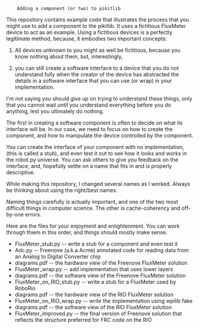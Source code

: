 
        Adding a component (or two) to pikitlib


This repository contains example code that illustrates the
process that you might use to add a component to the pikitlib.
It uses a fictitious FluxMeter device to act as an example.
Using a fictitious devices is a perfectly legitimate method,
because, it embodies two important concepts:

1.  All devices unknown to you might as well be fictitious,
because you know nothing about them, but, interestingly,

2.  you can still create a software interface to a device that you
do not understand fully when the creator of the device has abstracted
the details in a software interface that you can use (or wrap)
in your implementation.

I'm not saying you should give up on trying to understand these
things, only that you cannot wait until you understand everything
before you do anything, lest you ultimately do nothing.

The first in creating a software component is often to decide on what its interface will be.   In our case, we need
to focus on how to create the component, and how to manipulate the
device controlled by the component.

You can create the interface of your component with no implementation,
(this is called a stub), and even test it out to see how it looks
and works in the robot.py universe.
You can ask others to give you feedback on the interface, and, hopefully
settle on a name that fits in and is properly descriptive.

While making this repository, I changed several names as I worked.
Always be thinking about using the right/best names.

Naming things carefully is actually important, and one of the two most
difficult things in computer science.  The other is cache-coherency and
off-by-one errors.

Here are the files for your enjoyment and enlightenment.   You can
work through thiem in this order, and things should mostly make sense.

* FluxMeter_stub.py  --   write a stub for a component and even test it
* Adc.py             --   Freenove (a.k.a Acme) annotated code for reading data from
                          an Analog to Digital Converter chip
* diagrams.pdf       --   the hardware view of the Freenove FluxMeter solution
* FluxMeter_wrap.py  --   add implementation that uses lower layers
* diagrams.pdf       --   the software view of the Freenove FluxMeter solution
* FluxMeter_on_RIO_stub.py  -- write a stub for a FluxMeter used by RoboRio
* diagrams.pdf       --   the hardware view of the RIO FluxMeter solution
* FluxMeter_on_RIO_wrap.py -- write the implementation using wpilib fake
* diagrams.pdf       --   the software view of the RIO FluxMeter solution
* FluxMeter_improved.py  -- the final version of Freenove solution that reflects the
                            structure preferred for FRC code on the RIO
